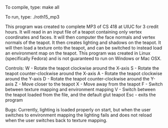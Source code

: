 To compile, type:
make all

To run, type:
./roth15_mp3

This program was created to complete MP3 of CS 418 at UIUC for 3 credit hours. It will read in an input file of a teapot containing only vertex coordinates and faces.  It will then computer the face normals and vertex normals of the teapot. It then creates lighting and shadows on the teapot. It will then load a texture onto the teapot, and can be switched to instead load an environment map on the teapot. This program was created in Linux (specifically Fedora) and is not guaranteed to run on Windows or Mac OSX.

Controls:
W - Rotate the teapot clockwise around the X-axis
S - Rotate the teapot counter-clockwise around the X-axis
A - Rotate the teapot clockwise around the Y-axis
D - Rotate the teapot counter-clockwise around the Y-axis
Z - Move closer to the teapot
X - Move away from the teapot
F - Switch between texture mapping and environment mapping
V - Switch between the teapot loaded from the file, and the default glut teapot
Esc - exits the program

Bugs:
Currently, lighting is loaded properly on start, but when the user switches to environment mapping the lighting fails and does not reload when the user switches back to texture mapping.
